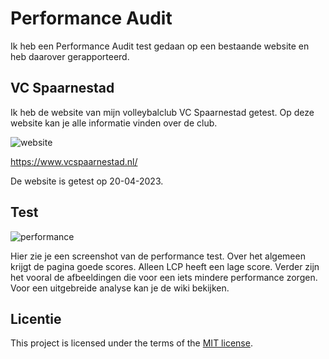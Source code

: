 # Performance Audit 

Ik heb een Performance Audit test gedaan op een bestaande website en heb daarover gerapporteerd.

## VC Spaarnestad
Ik heb de website van mijn volleybalclub VC Spaarnestad getest. Op deze website kan je alle informatie vinden over de club.

![website](https://user-images.githubusercontent.com/112859814/233399348-505d8c25-2295-4fbe-b656-142815a6b720.jpg)

https://www.vcspaarnestad.nl/

De website is getest op 20-04-2023.

## Test

![performance](https://user-images.githubusercontent.com/112859814/233399815-725c51e9-4697-4c45-8af7-17dd66d2ce31.jpg)

Hier zie je een screenshot van de performance test. Over het algemeen krijgt de pagina goede scores. Alleen LCP heeft een lage score. Verder zijn het vooral de afbeeldingen die voor een iets mindere performance zorgen. Voor een uitgebreide analyse kan je de wiki bekijken.

## Licentie

This project is licensed under the terms of the [MIT license](./LICENSE).
